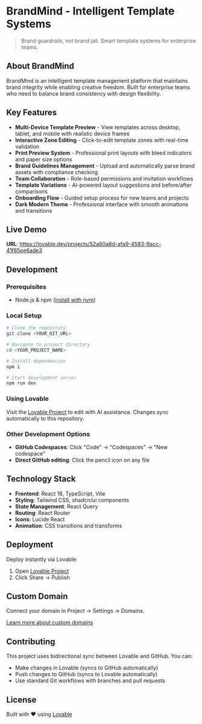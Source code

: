 # BrandMind - Intelligent Template Systems

> Brand guardrails, not brand jail. Smart template systems for enterprise teams.

## About BrandMind

BrandMind is an intelligent template management platform that maintains brand integrity while enabling creative freedom. Built for enterprise teams who need to balance brand consistency with design flexibility.

## Key Features

- **Multi-Device Template Preview** - View templates across desktop, tablet, and mobile with realistic device frames
- **Interactive Zone Editing** - Click-to-edit template zones with real-time validation
- **Print Preview System** - Professional print layouts with bleed indicators and paper size options
- **Brand Guidelines Management** - Upload and automatically parse brand assets with compliance checking
- **Team Collaboration** - Role-based permissions and invitation workflows
- **Template Variations** - AI-powered layout suggestions and before/after comparisons
- **Onboarding Flow** - Guided setup process for new teams and projects
- **Dark Modern Theme** - Professional interface with smooth animations and transitions

## Live Demo

**URL**: https://lovable.dev/projects/52a60a8d-afa9-4583-9acc-41f85ee6ade3

## Development

### Prerequisites

- Node.js & npm ([install with nvm](https://github.com/nvm-sh/nvm#installing-and-updating))

### Local Setup

```sh
# Clone the repository
git clone <YOUR_GIT_URL>

# Navigate to project directory
cd <YOUR_PROJECT_NAME>

# Install dependencies
npm i

# Start development server
npm run dev
```

### Using Lovable

Visit the [Lovable Project](https://lovable.dev/projects/52a60a8d-afa9-4583-9acc-41f85ee6ade3) to edit with AI assistance. Changes sync automatically to this repository.

### Other Development Options

- **GitHub Codespaces**: Click "Code" → "Codespaces" → "New codespace"
- **Direct GitHub editing**: Click the pencil icon on any file

## Technology Stack

- **Frontend**: React 18, TypeScript, Vite
- **Styling**: Tailwind CSS, shadcn/ui components
- **State Management**: React Query
- **Routing**: React Router
- **Icons**: Lucide React
- **Animation**: CSS transitions and transforms

## Deployment

Deploy instantly via Lovable:
1. Open [Lovable Project](https://lovable.dev/projects/52a60a8d-afa9-4583-9acc-41f85ee6ade3)
2. Click Share → Publish

## Custom Domain

Connect your domain in Project → Settings → Domains.

[Learn more about custom domains](https://docs.lovable.dev/tips-tricks/custom-domain#step-by-step-guide)

## Contributing

This project uses bidirectional sync between Lovable and GitHub. You can:
- Make changes in Lovable (syncs to GitHub automatically)
- Push changes to GitHub (syncs to Lovable automatically)
- Use standard Git workflows with branches and pull requests

## License

Built with ❤️ using [Lovable](https://lovable.dev)
